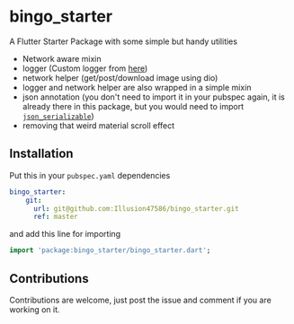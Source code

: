 # bingo_starter

A Flutter Starter Package with some simple but handy utilities
* Network aware mixin
* logger (Custom logger from [here](https://www.filledstacks.com/snippet/a-guide-to-setting-up-better-logging-in-flutter/))
* network helper (get/post/download image using dio)
* logger and network helper are also wrapped in a simple mixin
* json annotation (you don't need to import it in your pubspec again, it is already there in this package, but you would need to import [`json_serializable`](https://pub.dev/packages/json_serializable/install))
* removing that weird material scroll effect 

## Installation
Put this in your `pubspec.yaml` dependencies
``` yaml
bingo_starter:
    git:
      url: git@github.com:Illusion47586/bingo_starter.git
      ref: master
```
and add this line for importing
``` dart
import 'package:bingo_starter/bingo_starter.dart';
```

## Contributions
Contributions are welcome, just post the issue and comment if you are working on it.
